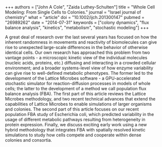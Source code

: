 +++
authors = ["John A Cole", "Zaida Luthey-Schulten"]
title = "Whole Cell Modeling: From Single Cells to Colonies."
journal = "Israel journal of chemistry"
what = "article"
doi = "10.1002/ijch.201300147"
pubmed = "26989262"
date = "2014-07-31"
keywords = ["colony dynamics", "flux balance analysis", "kinetics", "metabolism", "stochastic modeling"]
+++

A great deal of research over the last several years has focused on how the inherent randomness in movements and reactivity of biomolecules can give rise to unexpected large-scale differences in the behavior of otherwise identical cells. Our own research has approached this problem from two vantage points - a microscopic kinetic view of the individual molecules (nucleic acids, proteins, etc.) diffusing and interacting in a crowded cellular environment; and a broader systems-level view of how enzyme variability can give rise to well-defined metabolic phenotypes. The former led to the development of the Lattice Microbes software - a GPU-accelerated stochastic simulator for reaction-diffusion processes in models of whole cells; the latter to the development of a method we call population flux balance analysis (FBA). The first part of this article reviews the Lattice Microbes methodology, and two recent technical advances that extend the capabilities of Lattice Microbes to enable simulations of larger organisms and colonies. The second part of this article focuses on our recent population FBA study of Escherichia coli, which predicted variability in the usage of different metabolic pathways resulting from heterogeneity in protein expression. Finally, we discuss exciting early work using a new hybrid methodology that integrates FBA with spatially resolved kinetic simulations to study how cells compete and cooperate within dense colonies and consortia.